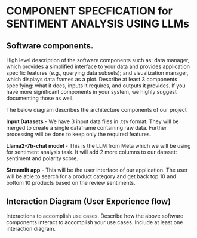
# COMPONENT SPECFICATION for SENTIMENT ANALYSIS USING LLMs

## Software components. 
High level description of the software components such as: data manager, which provides a simplified interface to your data and provides application specific features (e.g., querying data subsets); and visualization manager, which displays data frames as a plot. Describe at least 3 components specifying: what it does, inputs it requires, and outputs it provides. If you have more significant components in your system, we highly suggest documenting those as well.

The below diagram describes the architecture components of our project

<object data="/Sentiment Analysis using Llama2.pdf" type="application/pdf" width="100%" height="100%">
</object>

__Input Datasets__ - We have 3 input data files in .tsv format. They will be merged to create a single dataframe containing raw data. Further processing will be done to keep only the required features.

__Llama2-7b-chat model__ - This is the LLM from Meta which we will be using for sentiment analysis task. It will add 2 more columns to our dataset: sentiment and polarity score.

__Streamlit app__ - This will be the user interface of our application. The user will be able to search for a product category and get back top 10 and bottom 10 products based on the review sentiments.

## Interaction Diagram (User Experience flow)
Interactions to accomplish use cases. Describe how the above software components interact to accomplish your use cases. Include at least one interaction diagram.